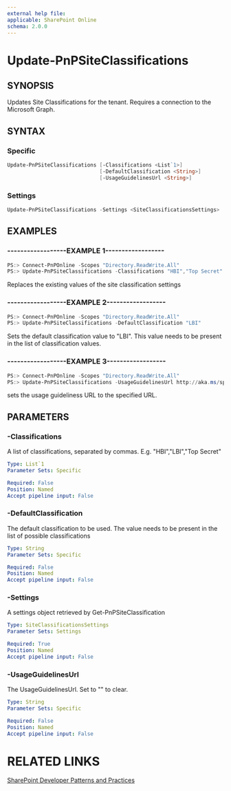 ```yaml
---
external help file:
applicable: SharePoint Online
schema: 2.0.0
---
```

# Update-PnPSiteClassifications

## SYNOPSIS
Updates Site Classifications for the tenant. Requires a connection to the Microsoft Graph.

## SYNTAX 

### Specific
```powershell
Update-PnPSiteClassifications [-Classifications <List`1>]
                              [-DefaultClassification <String>]
                              [-UsageGuidelinesUrl <String>]
```

### Settings
```powershell
Update-PnPSiteClassifications -Settings <SiteClassificationsSettings>
```

## EXAMPLES

### ------------------EXAMPLE 1------------------
```powershell
PS:> Connect-PnPOnline -Scopes "Directory.ReadWrite.All"
PS:> Update-PnPSiteClassifications -Classifications "HBI","Top Secret"
```

Replaces the existing values of the site classification settings

### ------------------EXAMPLE 2------------------
```powershell
PS:> Connect-PnPOnline -Scopes "Directory.ReadWrite.All"
PS:> Update-PnPSiteClassifications -DefaultClassification "LBI"
```

Sets the default classification value to "LBI". This value needs to be present in the list of classification values.

### ------------------EXAMPLE 3------------------
```powershell
PS:> Connect-PnPOnline -Scopes "Directory.ReadWrite.All"
PS:> Update-PnPSiteClassifications -UsageGuidelinesUrl http://aka.ms/sppnp
```

sets the usage guideliness URL to the specified URL.

## PARAMETERS

### -Classifications
A list of classifications, separated by commas. E.g. "HBI","LBI","Top Secret"

```yaml
Type: List`1
Parameter Sets: Specific

Required: False
Position: Named
Accept pipeline input: False
```

### -DefaultClassification
The default classification to be used. The value needs to be present in the list of possible classifications

```yaml
Type: String
Parameter Sets: Specific

Required: False
Position: Named
Accept pipeline input: False
```

### -Settings
A settings object retrieved by Get-PnPSiteClassification

```yaml
Type: SiteClassificationsSettings
Parameter Sets: Settings

Required: True
Position: Named
Accept pipeline input: False
```

### -UsageGuidelinesUrl
The UsageGuidelinesUrl. Set to "" to clear.

```yaml
Type: String
Parameter Sets: Specific

Required: False
Position: Named
Accept pipeline input: False
```

# RELATED LINKS

[SharePoint Developer Patterns and Practices](http://aka.ms/sppnp)